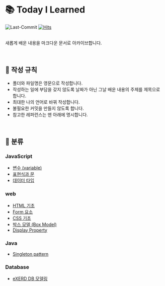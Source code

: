 # 📚 Today I Learned
![Last-Commit](https://img.shields.io/github/last-commit/heejinna/TIL)
[![Hits](https://hits.seeyoufarm.com/api/count/incr/badge.svg?url=https%3A%2F%2Fgithub.com%2F%2Fhit-counter&count_bg=%2379C83D&title_bg=%23555555&icon=&icon_color=%23E7E7E7&title=hits&edge_flat=false)](https://hits.seeyoufarm.com) <br><br>

새롭게 배운 내용을 마크다운 문서로 아카이브합니다.

<br>

## 📝 작성 규칙
- 폴더와 파일명은 영문으로 작성합니다.
- 작성하는 일에 부담을 갖지 않도록 날짜가 아닌 그날 배운 내용의 주제를 제목으로 합니다.
- 최대한 나의 언어로 바꿔 작성합니다.
- 불필요한 커밋을 만들지 않도록 합니다.
- 참고한 레퍼런스는 맨 아래에 명시합니다.

<br>
  
## 📂 분류
### JavaScript
- [변수 (variable)](https://github.com/heejinna/TIL/blob/main/javascript/Variable.md)
- [표현식과 문](https://github.com/heejinna/TIL/blob/main/javascript/Expression%20and%20Statement%20.md)
- [데이터 타입](https://github.com/heejinna/TIL/blob/main/javascript/03_datatype.md)


### web
- [HTML 기초](https://github.com/heejinna/TIL/blob/main/html/HTML%20basics.md)
- [Form 요소](https://github.com/heejinna/TIL/blob/main/html/Form%20element.md)
- [CSS 기초](https://github.com/heejinna/TIL/blob/main/css/CSS%20basics.md)
- [박스 모델 (Box Model)](https://github.com/heejinna/TIL/blob/main/css/The%20box%20model.md)
- [Display Property](https://github.com/heejinna/TIL/blob/main/css/display%20property.md)

### Java
- [Singleton pattern](https://github.com/heejinna/TIL/blob/main/Java/Singleton%20pattern.md)

### Database
- [eXERD DB 모델링](https://github.com/heejinna/TIL/blob/main/Database/eXERD%20DB%20modeling.md)
